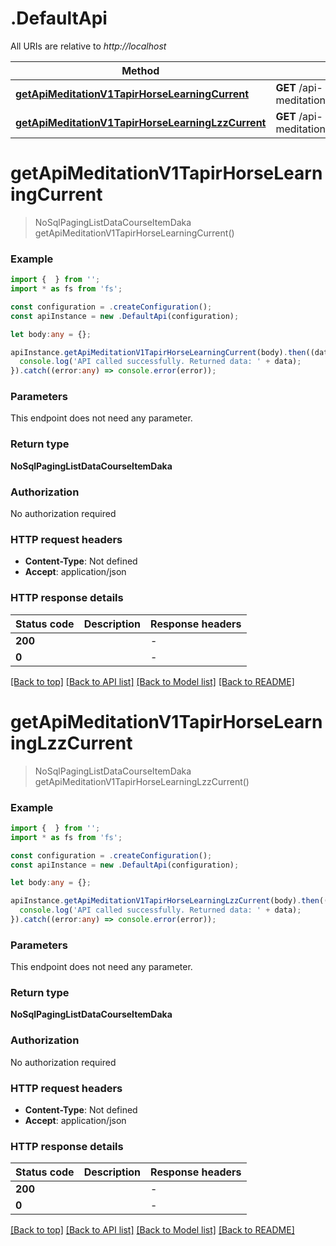 # .DefaultApi

All URIs are relative to *http://localhost*

Method | HTTP request | Description
------------- | ------------- | -------------
[**getApiMeditationV1TapirHorseLearningCurrent**](DefaultApi.md#getApiMeditationV1TapirHorseLearningCurrent) | **GET** /api-meditation/v1/tapir/horse/learning/current | 
[**getApiMeditationV1TapirHorseLearningLzzCurrent**](DefaultApi.md#getApiMeditationV1TapirHorseLearningLzzCurrent) | **GET** /api-meditation/v1/tapir/horse/learning/lzz/current | 


# **getApiMeditationV1TapirHorseLearningCurrent**
> NoSqlPagingListDataCourseItemDaka getApiMeditationV1TapirHorseLearningCurrent()


### Example


```typescript
import {  } from '';
import * as fs from 'fs';

const configuration = .createConfiguration();
const apiInstance = new .DefaultApi(configuration);

let body:any = {};

apiInstance.getApiMeditationV1TapirHorseLearningCurrent(body).then((data:any) => {
  console.log('API called successfully. Returned data: ' + data);
}).catch((error:any) => console.error(error));
```


### Parameters
This endpoint does not need any parameter.


### Return type

**NoSqlPagingListDataCourseItemDaka**

### Authorization

No authorization required

### HTTP request headers

 - **Content-Type**: Not defined
 - **Accept**: application/json


### HTTP response details
| Status code | Description | Response headers |
|-------------|-------------|------------------|
**200** |  |  -  |
**0** |  |  -  |

[[Back to top]](#) [[Back to API list]](README.md#documentation-for-api-endpoints) [[Back to Model list]](README.md#documentation-for-models) [[Back to README]](README.md)

# **getApiMeditationV1TapirHorseLearningLzzCurrent**
> NoSqlPagingListDataCourseItemDaka getApiMeditationV1TapirHorseLearningLzzCurrent()


### Example


```typescript
import {  } from '';
import * as fs from 'fs';

const configuration = .createConfiguration();
const apiInstance = new .DefaultApi(configuration);

let body:any = {};

apiInstance.getApiMeditationV1TapirHorseLearningLzzCurrent(body).then((data:any) => {
  console.log('API called successfully. Returned data: ' + data);
}).catch((error:any) => console.error(error));
```


### Parameters
This endpoint does not need any parameter.


### Return type

**NoSqlPagingListDataCourseItemDaka**

### Authorization

No authorization required

### HTTP request headers

 - **Content-Type**: Not defined
 - **Accept**: application/json


### HTTP response details
| Status code | Description | Response headers |
|-------------|-------------|------------------|
**200** |  |  -  |
**0** |  |  -  |

[[Back to top]](#) [[Back to API list]](README.md#documentation-for-api-endpoints) [[Back to Model list]](README.md#documentation-for-models) [[Back to README]](README.md)


